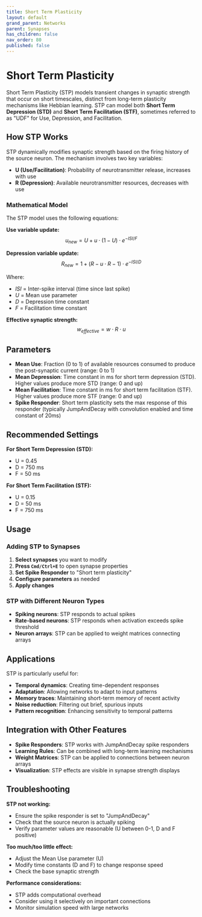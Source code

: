 ```yaml
---
title: Short Term Plasticity
layout: default
grand_parent: Networks
parent: Synapses
has_children: false
nav_order: 80
published: false
---
```


# Short Term Plasticity

Short Term Plasticity (STP) models transient changes in synaptic strength that occur on short timescales, distinct from long-term plasticity mechanisms like Hebbian learning. STP can model both **Short Term Depression (STD)** and **Short Term Facilitation (STF)**, sometimes referred to as "UDF" for Use, Depression, and Facilitation.

## How STP Works

STP dynamically modifies synaptic strength based on the firing history of the source neuron. The mechanism involves two key variables:

- **U (Use/Facilitation)**: Probability of neurotransmitter release, increases with use
- **R (Depression)**: Available neurotransmitter resources, decreases with use

### Mathematical Model

The STP model uses the following equations:

**Use variable update:**
$$u_{new} = U + u \cdot (1 - U) \cdot e^{-ISI/F}$$

**Depression variable update:**
$$R_{new} = 1 + (R - u \cdot R - 1) \cdot e^{-ISI/D}$$

Where:
- $ISI$ = Inter-spike interval (time since last spike)
- $U$ = Mean use parameter
- $D$ = Depression time constant
- $F$ = Facilitation time constant

**Effective synaptic strength:**
$$w_{effective} = w \cdot R \cdot u$$

## Parameters

- **Mean Use**: Fraction (0 to 1) of available resources consumed to produce the post-synaptic current (range: 0 to 1)
- **Mean Depression**: Time constant in ms for short term depression (STD). Higher values produce more STD (range: 0 and up)
- **Mean Facilitation**: Time constant in ms for short term facilitation (STF). Higher values produce more STF (range: 0 and up)
- **Spike Responder**: Short term plasticity sets the max response of this responder (typically JumpAndDecay with convolution enabled and time constant of 20ms)

## Recommended Settings

**For Short Term Depression (STD):**
- U = 0.45
- D = 750 ms
- F = 50 ms

**For Short Term Facilitation (STF):**
- U = 0.15
- D = 50 ms
- F = 750 ms

## Usage

### Adding STP to Synapses

1. **Select synapses** you want to modify
2. **Press `Cmd/Ctrl+E`** to open synapse properties
3. **Set Spike Responder** to "Short term plasticity"
4. **Configure parameters** as needed
5. **Apply changes**

### STP with Different Neuron Types

- **Spiking neurons**: STP responds to actual spikes
- **Rate-based neurons**: STP responds when activation exceeds spike threshold
- **Neuron arrays**: STP can be applied to weight matrices connecting arrays

## Applications

STP is particularly useful for:

- **Temporal dynamics**: Creating time-dependent responses
- **Adaptation**: Allowing networks to adapt to input patterns
- **Memory traces**: Maintaining short-term memory of recent activity
- **Noise reduction**: Filtering out brief, spurious inputs
- **Pattern recognition**: Enhancing sensitivity to temporal patterns

## Integration with Other Features

- **Spike Responders**: STP works with JumpAndDecay spike responders
- **Learning Rules**: Can be combined with long-term learning mechanisms
- **Weight Matrices**: STP can be applied to connections between neuron arrays
- **Visualization**: STP effects are visible in synapse strength displays

## Troubleshooting

**STP not working:**
- Ensure the spike responder is set to "JumpAndDecay"
- Check that the source neuron is actually spiking
- Verify parameter values are reasonable (U between 0-1, D and F positive)

**Too much/too little effect:**
- Adjust the Mean Use parameter (U)
- Modify time constants (D and F) to change response speed
- Check the base synaptic strength

**Performance considerations:**
- STP adds computational overhead
- Consider using it selectively on important connections
- Monitor simulation speed with large networks